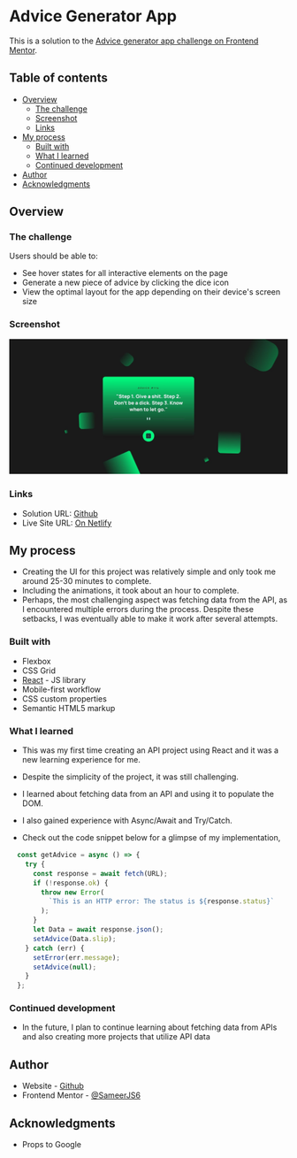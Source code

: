 # Advice Generator App

This is a solution to the [Advice generator app challenge on Frontend Mentor](https://www.frontendmentor.io/challenges/advice-generator-app-QdUG-13db).

## Table of contents

- [Overview](#overview)
  - [The challenge](#the-challenge)
  - [Screenshot](#screenshot)
  - [Links](#links)
- [My process](#my-process)
  - [Built with](#built-with)
  - [What I learned](#what-i-learned)
  - [Continued development](#continued-development)
- [Author](#author)
- [Acknowledgments](#acknowledgments)

## Overview

### The challenge

Users should be able to:

- See hover states for all interactive elements on the page
- Generate a new piece of advice by clicking the dice icon
- View the optimal layout for the app depending on their device's screen size

### Screenshot

![](./Preview.jpg)

### Links

- Solution URL: [Github](https://github.com/SameerJS6/React-Projects/tree/master/Basic-Advice-Generator)
- Live Site URL: [On Netlify](https://advice-generator-singh.netlify.app/)

## My process

- Creating the UI for this project was relatively simple and only took me around 25-30 minutes to complete.
- Including the animations, it took about an hour to complete.
- Perhaps, the most challenging aspect was fetching data from the API, as I encountered multiple errors during the process. Despite these setbacks, I was eventually able to make it work after several attempts.

### Built with

- Flexbox
- CSS Grid
- [React](https://reactjs.org/) - JS library
- Mobile-first workflow
- CSS custom properties
- Semantic HTML5 markup

### What I learned

- This was my first time creating an API project using React and it was a new learning experience for me.
- Despite the simplicity of the project, it was still challenging.
- I learned about fetching data from an API and using it to populate the DOM.
- I also gained experience with Async/Await and Try/Catch.

- Check out the code snippet below for a glimpse of my implementation,

```JavaScript react
  const getAdvice = async () => {
    try {
      const response = await fetch(URL);
      if (!response.ok) {
        throw new Error(
          `This is an HTTP error: The status is ${response.status}`
        );
      }
      let Data = await response.json();
      setAdvice(Data.slip);
    } catch (err) {
      setError(err.message);
      setAdvice(null);
    }
  };
```

### Continued development

- In the future, I plan to continue learning about fetching data from APIs and also creating more projects that utilize API data

## Author

- Website - [Github](https://github.com/SameerJS6)
- Frontend Mentor - [@SameerJS6](https://www.frontendmentor.io/profile/sameerjs6)

## Acknowledgments

- Props to Google

